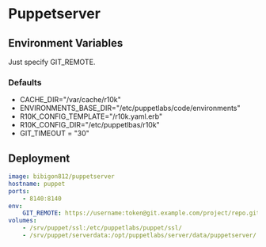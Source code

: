 # Puppetserver

## Environment Variables

Just specify GIT_REMOTE.

### Defaults

- CACHE_DIR="/var/cache/r10k"
- ENVIRONMENTS_BASE_DIR="/etc/puppetlabs/code/environments"
- R10K_CONFIG_TEMPLATE="/r10k.yaml.erb"
- R10K_CONFIG_DIR="/etc/puppetlbas/r10k"
- GIT_TIMEOUT = "30"

## Deployment

```yaml
image: bibigon812/puppetserver
hostname: puppet
ports:
    - 8140:8140
env:
    GIT_REMOTE: https://username:token@git.example.com/project/repo.git
volumes:
    - /srv/puppet/ssl:/etc/puppetlabs/puppet/ssl/
    - /srv/puppet/serverdata:/opt/puppetlabs/server/data/puppetserver/
```
